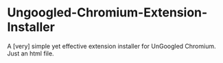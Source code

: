 # Ungoogled-Chromium-Extension-Installer
A [very] simple yet effective extension installer for UnGoogled Chromium. Just an html file.
